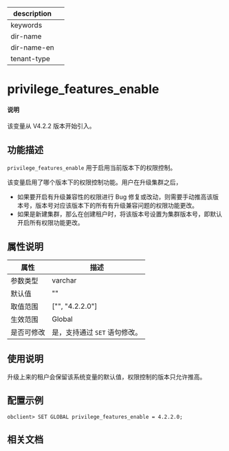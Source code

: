 |description||
|---|---|
|keywords||
|dir-name||
|dir-name-en||
|tenant-type||

# privilege_features_enable

<main id="notice" type='explain'>
  <h4>说明</h4>
  <p>该变量从 V4.2.2 版本开始引入。</p>
</main>

## 功能描述

`privilege_features_enable` 用于启用当前版本下的权限控制。

该变量启用了哪个版本下的权限控制功能。用户在升级集群之后，

* 如果要开启有升级兼容性的权限进行 Bug 修复或改动，则需要手动推高该版本号，版本号对应该版本下的所有有升级兼容问题的权限功能更改。
* 如果是新建集群，那么在创建租户时，将该版本号设置为集群版本号，即默认开启所有权限功能更改。

## 属性说明

| **属性**  |    **描述**  |
|---------|---------------|
| 参数类型    | varchar                 |
| 默认值     | ""   |
| 取值范围    |  ["", "4.2.2.0"]                    |
| 生效范围    |  Global       |
| 是否可修改  | 是，支持通过 `SET` 语句修改。|

## 使用说明

升级上来的租户会保留该系统变量的默认值，权限控制的版本只允许推高。

## 配置示例

  ```shell
  obclient> SET GLOBAL privilege_features_enable = 4.2.2.0;
  ```

## 相关文档
